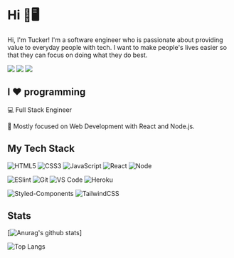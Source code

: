 # Hi 👋🖥️

Hi, I'm Tucker! I'm a software engineer who is passionate about providing value to everyday people with tech. I want to make people's lives easier so that they can focus on doing what they do best.

[![](https://img.shields.io/badge/-@builtbytucker-%231DA1F2?style=flat-square&logo=twitter&logoColor=ffffff)](https://twitter.com/builtbytucker)
[![](https://img.shields.io/badge/-Website-%23282C34?style=flat-square)](https://tuckerleach.com)
[![](https://img.shields.io/badge/-LinkedIn-%23282C34?style=flat-square&logo=linkedin)](https://www.linkedin.com/in/leachtucker/)

## I ❤️ programming

:computer: Full Stack Engineer

:vulcan_salute: Mostly focused on Web Development with React and Node.js.

## My Tech Stack

![HTML5](https://img.shields.io/badge/-HTML5-%23E44D27?style=flat-square&logo=html5&logoColor=ffffff)
![CSS3](https://img.shields.io/badge/-CSS3-%231572B6?style=flat-square&logo=css3)
![JavaScript](https://img.shields.io/badge/-JavaScript-%23F7DF1C?style=flat-square&logo=javascript&logoColor=000000&labelColor=%23F7DF1C&color=%23F7DF1C)
![React](https://img.shields.io/badge/-React-%ffffff?style=flat-square&logo=react&labelColor=61dafb&color=61dafb&logoColor=white)
![Node](https://img.shields.io/badge/-Node.js-%23282C34?style=flat-square&logo=node.js&logoColor=026E00)


![ESlint](https://img.shields.io/badge/-ESLint-%234B32C3?style=flat-square&logo=eslint)
![Git](https://img.shields.io/badge/-Git-%23F05032?style=flat-square&logo=git&logoColor=%23ffffff)
![VS Code](https://img.shields.io/badge/-VSCode-%23007ACC?style=flat-square&logo=visual-studio-code)
![Heroku](https://img.shields.io/badge/-Heroku-%23282C34?style=flat-square&logo=heroku&logoColor=ffffff)


![Styled-Components](https://img.shields.io/badge/-StyledComponents-%23CC6699?style=flat-square&logo=styled-components&logoColor=ffffff)
![TailwindCSS](https://img.shields.io/badge/-TailwindCSS-%231a202c?style=flat-square&logo=tailwind-css)


## Stats

[![Anurag's github stats](https://github-readme-stats.vercel.app/api?username=leachtucker&count_private=true&theme=midnight-purple&show_icons=true)]

![Top Langs](https://github-readme-stats.vercel.app/api/top-langs/?username=leachtucker&langs_count=5&hide=html&theme=midnight-purple)
